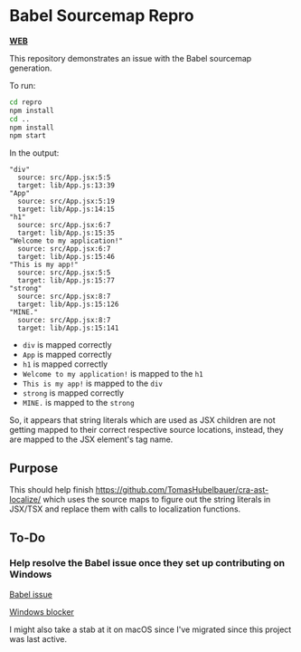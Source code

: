 # Babel Sourcemap Repro

[**WEB**](https://tomashubelbauer.github.io/babel-sourcemap)

This repository demonstrates an issue with the Babel sourcemap generation.

To run:

```sh
cd repro
npm install
cd ..
npm install
npm start
```

In the output:

```
"div"
  source: src/App.jsx:5:5
  target: lib/App.js:13:39
"App"
  source: src/App.jsx:5:19
  target: lib/App.js:14:15
"h1"
  source: src/App.jsx:6:7
  target: lib/App.js:15:35
"Welcome to my application!"
  source: src/App.jsx:6:7
  target: lib/App.js:15:46
"This is my app!"
  source: src/App.jsx:5:5
  target: lib/App.js:15:77
"strong"
  source: src/App.jsx:8:7
  target: lib/App.js:15:126
"MINE."
  source: src/App.jsx:8:7
  target: lib/App.js:15:141
```

- `div` is mapped correctly
- `App` is mapped correctly
- `h1` is mapped correctly
- `Welcome to my application!` is mapped to the `h1`
- `This is my app!` is mapped to the `div`
- `strong` is mapped correctly
- `MINE.` is mapped to the `strong`

So, it appears that string literals which are used as JSX children are not getting
mapped to their correct respective source locations, instead, they are mapped to the
JSX element's tag name.

## Purpose

This should help finish https://github.com/TomasHubelbauer/cra-ast-localize/
which uses the source maps to figure out the string literals in JSX/TSX and
replace them with calls to localization functions.

## To-Do

### Help resolve the Babel issue once they set up contributing on Windows

[Babel issue](https://github.com/babel/babel/issues/10869)

[Windows blocker](https://github.com/babel/babel/issues/10889)

I might also take a stab at it on macOS since I've migrated since this project
was last active.
